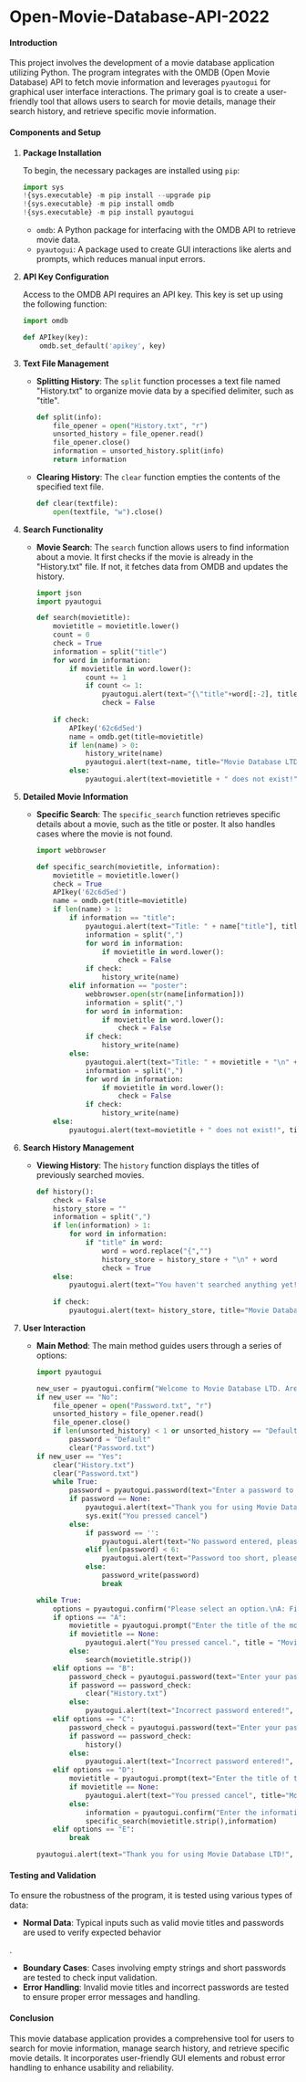 # Open-Movie-Database-API-2022

#### Introduction

This project involves the development of a movie database application utilizing Python. The program integrates with the OMDB (Open Movie Database) API to fetch movie information and leverages `pyautogui` for graphical user interface interactions. The primary goal is to create a user-friendly tool that allows users to search for movie details, manage their search history, and retrieve specific movie information.

#### Components and Setup

1. **Package Installation**

   To begin, the necessary packages are installed using `pip`:
   ```python
   import sys
   !{sys.executable} -m pip install --upgrade pip
   !{sys.executable} -m pip install omdb
   !{sys.executable} -m pip install pyautogui
   ```
   - `omdb`: A Python package for interfacing with the OMDB API to retrieve movie data.
   - `pyautogui`: A package used to create GUI interactions like alerts and prompts, which reduces manual input errors.

2. **API Key Configuration**

   Access to the OMDB API requires an API key. This key is set up using the following function:
   ```python
   import omdb

   def APIkey(key):
       omdb.set_default('apikey', key)
   ```

3. **Text File Management**

   - **Splitting History**: The `split` function processes a text file named "History.txt" to organize movie data by a specified delimiter, such as "title".
     ```python
     def split(info):
         file_opener = open("History.txt", "r")
         unsorted_history = file_opener.read()
         file_opener.close()
         information = unsorted_history.split(info)
         return information
     ```

   - **Clearing History**: The `clear` function empties the contents of the specified text file.
     ```python
     def clear(textfile):
         open(textfile, "w").close()
     ```

4. **Search Functionality**

   - **Movie Search**: The `search` function allows users to find information about a movie. It first checks if the movie is already in the "History.txt" file. If not, it fetches data from OMDB and updates the history.
     ```python
     import json
     import pyautogui

     def search(movietitle):
         movietitle = movietitle.lower()
         count = 0
         check = True
         information = split("title")
         for word in information:
             if movietitle in word.lower():
                 count += 1
                 if count <= 1:
                     pyautogui.alert(text="{\"title"+word[:-2], title="Movie Database LTD.", button="continue")
                     check = False
         
         if check:
             APIkey('62c6d5ed')
             name = omdb.get(title=movietitle)
             if len(name) > 0:
                 history_write(name)
                 pyautogui.alert(text=name, title="Movie Database LTD.", button="continue")
             else:
                 pyautogui.alert(text=movietitle + " does not exist!", title="Movie Database LTD.", button="continue")
     ```

5. **Detailed Movie Information**

   - **Specific Search**: The `specific_search` function retrieves specific details about a movie, such as the title or poster. It also handles cases where the movie is not found.
     ```python
     import webbrowser

     def specific_search(movietitle, information):
         movietitle = movietitle.lower()
         check = True
         APIkey('62c6d5ed')
         name = omdb.get(title=movietitle)
         if len(name) > 1:
             if information == "title":
                 pyautogui.alert(text="Title: " + name["title"], title="Movie Database LTD.", button="continue")
                 information = split(",")
                 for word in information:
                     if movietitle in word.lower():
                         check = False
                 if check:
                     history_write(name)
             elif information == "poster":
                 webbrowser.open(str(name[information]))
                 information = split(",")
                 for word in information:
                     if movietitle in word.lower():
                         check = False
                 if check:
                     history_write(name)
             else:
                 pyautogui.alert(text="Title: " + movietitle + "\n" +information + ": " + str(name[information]), title="Movie Database LTD.", button="continue")
                 information = split(",")
                 for word in information:
                     if movietitle in word.lower():
                         check = False
                 if check:
                     history_write(name)
         else:
             pyautogui.alert(text=movietitle + " does not exist!", title="Movie Database LTD.", button="continue")
     ```

6. **Search History Management**

   - **Viewing History**: The `history` function displays the titles of previously searched movies.
     ```python
     def history():
         check = False
         history_store = ""
         information = split(",")
         if len(information) > 1:
             for word in information:
                 if "title" in word:
                     word = word.replace("{","")
                     history_store = history_store + "\n" + word
                     check = True
         else:
             pyautogui.alert(text="You haven't searched anything yet!", title="Movie Database LTD.", button="continue")
         
         if check:
             pyautogui.alert(text= history_store, title="Movie Database LTD.", button="continue")
     ```

7. **User Interaction**

   - **Main Method**: The main method guides users through a series of options:
     ```python
     import pyautogui

     new_user = pyautogui.confirm("Welcome to Movie Database LTD. Are you a new user?", title = "Movie Database LTD.", buttons = ["Yes","No"])
     if new_user == "No":
         file_opener = open("Password.txt", "r")
         unsorted_history = file_opener.read()
         file_opener.close()
         if len(unsorted_history) < 1 or unsorted_history == "Default":
             password = "Default"
             clear("Password.txt")
     if new_user == "Yes":
         clear("History.txt")
         clear("Password.txt")
         while True:
             password = pyautogui.password(text="Enter a password to store history (minimum length = 6)", title="Movie Database LTD.", default='', mask="*")
             if password == None:
                 pyautogui.alert(text="Thank you for using Movie Database LTD.", title="Movie Database LTD.", button="Exit")
                 sys.exit("You pressed cancel")
             else:
                 if password == '':
                     pyautogui.alert(text="No password entered, please try again!", title="Movie Database LTD.", button="Try Again.")
                 elif len(password) < 6:
                     pyautogui.alert(text="Password too short, please try again!", title="Movie Database LTD.", button="Try Again.")
                 else:
                     password_write(password)
                     break
     
     while True:
         options = pyautogui.confirm("Please select an option.\nA: Find information on a movie\nB: Clear search history\nC: Show search history\nD: Search specific information about a movie.\nE: Exit Program.", title = "Movie Database LTD.",buttons = ["A","B","C","D","E"])
         if options == "A":
             movietitle = pyautogui.prompt("Enter the title of the movie you want to find", title = "Movie Database LTD.")
             if movietitle == None:
                 pyautogui.alert("You pressed cancel.", title = "Movie Database LTD.", button = "continue")
             else:
                 search(movietitle.strip())
         elif options == "B":
             password_check = pyautogui.password(text="Enter your password to clear history", title="Movie Database LTD.", default='', mask="*")
             if password == password_check:
                 clear("History.txt")
             else:
                 pyautogui.alert(text="Incorrect password entered!", title="Movie Database LTD.", button="OK")
         elif options == "C":
             password_check = pyautogui.password(text="Enter your password to view history", title="Movie Database LTD.", default='', mask="*")
             if password == password_check:
                 history()
             else:
                 pyautogui.alert(text="Incorrect password entered!", title="Movie Database LTD.", button="OK")
         elif options == "D":
             movietitle = pyautogui.prompt(text="Enter the title of the movie you want to find",title="Movie Database LTD.")
             if movietitle == None:
                 pyautogui.alert(text="You pressed cancel", title="Movie Database LTD.", button="continue")
             else:
                 information = pyautogui.confirm("Enter the information you want to retrieve from "+ movietitle, title="Movie Database LTD.", buttons = ['title','year','rated','released','runtime','genre','director','writer','actors','plot','language','awards','poster','ratings','metascore','imdb_rating','imdb_votes','imdb_id','type','dvd','box_office','production','website','response'])
                 specific_search(movietitle.strip(),information)
         elif options == "E":
             break

     pyautogui.alert(text="Thank you for using Movie Database LTD!", title="Movie Database LTD.", button="Exit")
     ```

#### Testing and Validation

To ensure the robustness of the program, it is tested using various types of data:
- **Normal Data**: Typical inputs such as valid movie titles and passwords are used to verify expected behavior

.
- **Boundary Cases**: Cases involving empty strings and short passwords are tested to check input validation.
- **Error Handling**: Invalid movie titles and incorrect passwords are tested to ensure proper error messages and handling.

#### Conclusion

This movie database application provides a comprehensive tool for users to search for movie information, manage search history, and retrieve specific movie details. It incorporates user-friendly GUI elements and robust error handling to enhance usability and reliability.
